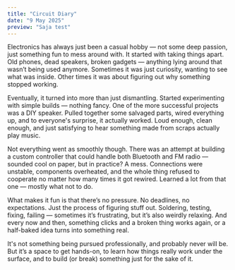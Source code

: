 ```yaml
---
title: "Circuit Diary"
date: "9 May 2025"
preview: "Saja test"
---
```


Electronics has always just been a casual hobby — not some deep passion, just something fun to mess around with. It started with taking things apart. Old phones, dead speakers, broken gadgets — anything lying around that wasn’t being used anymore. Sometimes it was just curiosity, wanting to see what was inside. Other times it was about figuring out why something stopped working.

Eventually, it turned into more than just dismantling. Started experimenting with simple builds — nothing fancy. One of the more successful projects was a DIY speaker. Pulled together some salvaged parts, wired everything up, and to everyone's surprise, it actually worked. Loud enough, clean enough, and just satisfying to hear something made from scraps actually play music.

Not everything went as smoothly though. There was an attempt at building a custom controller that could handle both Bluetooth and FM radio — sounded cool on paper, but in practice? A mess. Connections were unstable, components overheated, and the whole thing refused to cooperate no matter how many times it got rewired. Learned a lot from that one — mostly what not to do.

What makes it fun is that there’s no pressure. No deadlines, no expectations. Just the process of figuring stuff out. Soldering, testing, fixing, failing — sometimes it’s frustrating, but it’s also weirdly relaxing. And every now and then, something clicks and a broken thing works again, or a half-baked idea turns into something real.

It's not something being pursued professionally, and probably never will be. But it’s a space to get hands-on, to learn how things really work under the surface, and to build (or break) something just for the sake of it.

